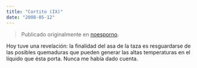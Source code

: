 ```yaml
---
title: "Cortito (IX)"
date: "2008-05-12"
---
```


> Publicado originalmente en [noesporno](/noesporno).

Hoy tuve una revelación: la finalidad del asa de la taza es resguardarse de las posibles quemaduras que pueden generar las altas temperaturas en el líquido que ésta porta. Nunca me había dado cuenta.
